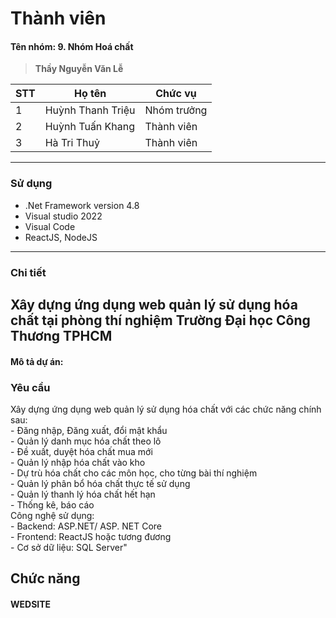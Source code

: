 # Thành viên
<h4>Tên nhóm: 9. Nhóm Hoá chất  </h4>

>**Thầy  Nguyễn Văn Lễ**

| STT | Họ tên | Chức vụ  |
|-----|------------|--------------------|
|  1  |  Huỳnh Thanh Triệu  |   Nhóm trưởng  |
|  2  |  Huỳnh Tuấn Khang  |   Thành viên  |
|  3  |  Hà Tri Thuỷ  |   Thành viên  |
-----------------------------------------------
### Sử dụng 
 - .Net Framework version 4.8
 - Visual studio 2022
 - Visual Code
 - ReactJS, NodeJS
-----------------------------------------------
 ### Chi tiết

 ## Xây dựng ứng dụng web quản lý sử dụng hóa chất tại phòng thí nghiệm Trường Đại học Công Thương TPHCM

 <h4>Mô tả dự án: </h4>
 <p></p>

 ### Yêu cầu 
 <p>Xây dựng ứng dụng web quản lý sử dụng hóa chất với các chức năng chính sau:<br>
 - Đăng nhập, Đăng xuất, đổi mật khẩu<br>
 - Quản lý danh mục hóa chất theo lô<br>
 - Đề xuất, duyệt hóa chất mua mới<br>
 - Quản lý nhập hóa chất vào kho<br>
 - Dự trù hóa chất cho các môn học, cho từng bài thí nghiệm<br>
 - Quản lý phân bổ hóa chất thực tế sử dụng<br>
 - Quản lý thanh lý hóa chất hết hạn<br>
 - Thống kê, báo cáo<br>
 Công nghệ sử dụng:<br>
 - Backend: ASP.NET/ ASP. NET Core<br>
 - Frontend: ReactJS hoặc tương đương<br>
 - Cơ sở dữ liệu: SQL Server"<br>
 </p>
 
 ## Chức năng
#### WEDSITE
